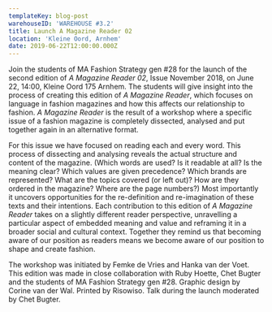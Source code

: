 ```yaml
---
templateKey: blog-post
warehouseID: 'WAREHOUSE #3.2'
title: Launch A Magazine Reader 02
location: 'Kleine Oord, Arnhem'
date: 2019-06-22T12:00:00.000Z
---
```

Join the students of MA Fashion Strategy gen #28 for the launch of the second edition of _A Magazine Reader 02_, Issue November 2018, on June 22, 14:00, Kleine Oord 175 Arnhem. The students will give insight into the process of creating this edition of _A Magazine Reader_, which focuses on language in fashion magazines and how this affects our relationship to fashion. _A Magazine Reader_ is the result of a workshop where a specific issue of a fashion magazine is completely dissected, analysed and put together again in an alternative format.

For this issue we have focused on reading each and every word. This process of dissecting and analysing reveals the actual structure and content of the magazine. (Which words are used? Is it readable at all? Is the meaning clear? Which values are given precedence? Which brands are represented? What are the topics covered (or left out)? How are they ordered in the magazine? Where are the page numbers?) Most importantly it uncovers opportunities for the re-definition and re-imagination of these texts and their intentions. Each contribution to this edition of _A Magazine Reader_ takes on a slightly different reader perspective, unravelling a particular aspect of embedded meaning and value and reframing it in a broader social and cultural context. Together they remind us that becoming aware of our position as readers means we become aware of our position to shape and create fashion.

The workshop was initiated by Femke de Vries and Hanka van der Voet. This edition was made in close collaboration with Ruby Hoette, Chet Bugter and the students of MA Fashion Strategy gen #28. Graphic design by Corine van der Wal. Printed by Risowiso. Talk during the launch moderated by Chet Bugter.
